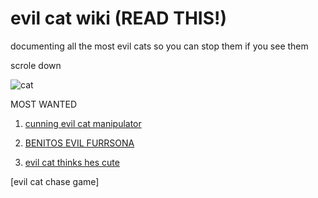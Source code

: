 # evil cat wiki     (READ THIS!)

documenting all the most evil cats so you can stop them if you see them

scrole down

![cat](https://i.natgeofe.com/n/548467d8-c5f1-4551-9f58-6817a8d2c45e/NationalGeographic_2572187_3x4.jpg)


MOST WANTED
1. [cunning evil cat manipulator](https://jonathan834.github.io/test.html)

2. [BENITOS EVIL FURRSONA](https://jonathan834.github.io/CAT2.html)

3. [evil cat thinks hes cute](https://jonathan834.github.io/cat3.html)

[evil cat chase game]
